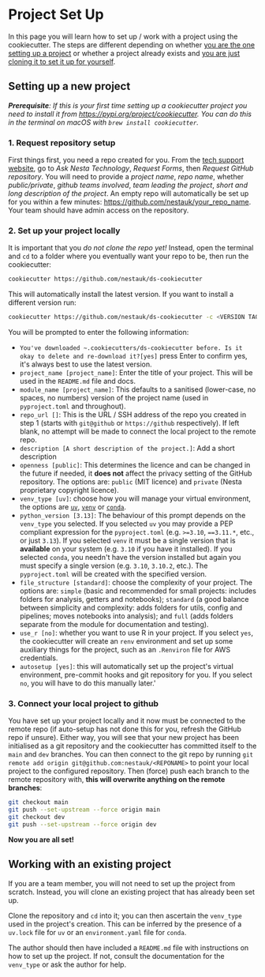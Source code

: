 # Project Set Up

In this page you will learn how to set up / work with a project using the cookiecutter. The steps are different depending on whether [you are the one setting up a project](#setting-up-a-new-project) or whether a project already exists and [you are just cloning it to set it up for yourself](#working-with-an-existing-project).

## Setting up a new project

_**Prerequisite**: If this is your first time setting up a cookiecutter project you need to install it from https://pypi.org/project/cookiecutter. You can do this in the terminal on macOS with `brew install cookiecutter`._

### 1. Request repository setup

First things first, you need a repo created for you. From the [tech support website](https://nestagroup.atlassian.net/servicedesk/customer/portals), go to _Ask Nesta Technology_, _Request Forms_, then _Request GitHub repository_. You will need to provide a _project name_, _repo name_, whether _public/private_, _github teams involved_, _team leading the project_, _short and long description of the project_. An empty repo will automatically be set up for you within a few minutes: https://github.com/nestauk/your_repo_name. Your team should have admin access on the repository.

### 2. Set up your project locally

It is important that you _do not clone the repo yet!_ Instead, open the terminal and `cd` to a folder where you eventually want your repo to be, then run the cookiecutter:

```bash
cookiecutter https://github.com/nestauk/ds-cookiecutter
```

This will automatically install the latest version. If you want to install a different version run:

```bash
cookiecutter https://github.com/nestauk/ds-cookiecutter -c <VERSION TAG>
```

You will be prompted to enter the following information:

-   `You've downloaded ~.cookiecutters/ds-cookiecutter before. Is it okay to delete and re-download it?[yes]` press Enter to confirm yes, it's always best to use the latest version.
-   `project_name [project_name]`: Enter the title of your project. This will be used in the `README.md` file and docs.
-   `module_name [project_name]`: This defaults to a sanitised (lower-case, no spaces, no numbers) version of the project name (used in `pyproject.toml` and throughout).
-   `repo_url []`: This is the URL / SSH address of the repo you created in step 1 (starts with `git@github` or `https://github` respectively). If left blank, no attempt will be made to connect the local project to the remote repo.
-   `description [A short description of the project.]`: Add a short description
-   `openness [public]`: This determines the licence and can be changed in the future if needed, it **does not** affect the privacy setting of the GitHub repository. The options are: `public` (MIT licence) and `private` (Nesta proprietary copyright licence).
-   `venv_type [uv]`: choose how you will manage your virtual environment, the options are [`uv`](https://docs.astral.sh/uv/), [`venv`](https://docs.python.org/3/library/venv.html) or [`conda`](https://docs.conda.io/en/latest/).
-   `python_version [3.13]`: The behaviour of this prompt depends on the `venv_type` you selected. If you selected `uv` you may provide a PEP compliant expression for the `pyproject.toml` (e.g. `>=3.10`, `==3.11.*`, etc., or just `3.13`). If you selected `venv` it must be a single version that is **available** on your system (e.g. `3.10` if you have it installed). If you selected `conda`, you needn't have the version installed but again you must specify a single version (e.g. `3.10`, `3.10.2`, etc.). The `pyproject.toml` will be created with the specified version.
-   `file_structure [standard]`: choose the complexity of your project. The options are: `simple` (basic and recommended for small projects: includes folders for analysis, getters and notebooks); `standard` (a good balance between simplicity and complexity: adds folders for utils, config and pipelines; moves notebooks into analysis); and `full` (adds folders separate from the module for documentation and testing).
-   `use_r [no]`: whether you want to use R in your project. If you select `yes`, the cookiecutter will create an `renv` environment and set up some auxiliary things for the project, such as an `.Renviron` file for AWS credentials.
-   `autosetup [yes]`: this will automatically set up the project's virtual environment, pre-commit hooks and git repository for you. If you select `no`, you will have to do this manually later.'

### 3. Connect your local project to github

You have set up your project locally and it now must be connected to the remote repo (if auto-setup has not done this for you, refresh the GitHub repo if unsure). Either way, you will see that your new project has been initialised as a git repository and the cookiecutter has committed itself to the `main` and `dev` branches. You can then connect to the git repo by running `git remote add origin git@github.com:nestauk/<REPONAME>` to point your local project to the configured repository. Then (force) push each branch to the remote repository with, **this will overwrite anything on the remote branches**:

```bash
git checkout main
git push --set-upstream --force origin main
git checkout dev
git push --set-upstream --force origin dev
```

**Now you are all set!**

## Working with an existing project

If you are a team member, you will not need to set up the project from scratch. Instead, you will clone an existing project that has already been set up.

Clone the repository and `cd` into it; you can then ascertain the `venv_type` used in the project's creation. This can be inferred by the presence of a `uv.lock` file for `uv` or an `environment.yaml` file for `conda`.

The author should then have included a `README.md` file with instructions on how to set up the project. If not, consult the documentation for the `venv_type` or ask the author for help.
